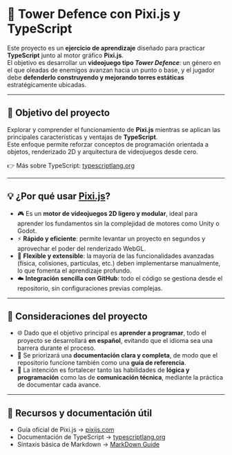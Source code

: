 # 🏰 Tower Defence con Pixi.js y TypeScript

Este proyecto es un **ejercicio de aprendizaje** diseñado para practicar **TypeScript** junto al motor gráfico **Pixi.js**.  
El objetivo es desarrollar un **videojuego tipo *Tower Defence***: un género en el que oleadas de enemigos avanzan hacia un punto o base, y el jugador debe **defenderlo construyendo y mejorando torres estáticas** estratégicamente ubicadas.

---

## 🎯 Objetivo del proyecto

Explorar y comprender el funcionamiento de **Pixi.js** mientras se aplican las principales características y ventajas de **TypeScript**.  
Este enfoque permite reforzar conceptos de programación orientada a objetos, renderizado 2D y arquitectura de videojuegos desde cero.

👉 Más sobre TypeScript: [typescriptlang.org](https://www.typescriptlang.org/)

---

## 💡 ¿Por qué usar [Pixi.js](https://pixijs.com/8.x/guides/getting-started/intro)?

- 🎮 Es un **motor de videojuegos 2D ligero y modular**, ideal para aprender los fundamentos sin la complejidad de motores como Unity o Godot.  
- ⚡ **Rápido y eficiente**: permite levantar un proyecto en segundos y aprovechar el poder del renderizado WebGL.  
- 🧱 **Flexible y extensible**: la mayoría de las funcionalidades avanzadas (física, colisiones, partículas, etc.) deben implementarse manualmente, lo que fomenta el aprendizaje profundo.  
- ☁️ **Integración sencilla con GitHub**: todo el código se gestiona desde el repositorio, sin configuraciones previas complejas.

---

## 🧩 Consideraciones del proyecto

- 🌐 Dado que el objetivo principal es **aprender a programar**, todo el proyecto se desarrollará **en español**, evitando que el idioma sea una barrera durante el proceso.  
- 🧾 Se priorizará una **documentación clara y completa**, de modo que el repositorio funcione también como una **guía de referencia**.  
- 💬 La intención es fortalecer tanto las habilidades de **lógica y programación** como las de **comunicación técnica**, mediante la práctica de documentar cada avance.


---

## 📘 Recursos y documentación útil

- Guía oficial de Pixi.js → [pixijs.com](https://pixijs.com/8.x/guides/getting-started/intro)  
- Documentación de TypeScript → [typescriptlang.org](https://www.typescriptlang.org/)  
- Sintaxis básica de Markdown → [MarkDown Guide](https://www.markdownguide.org/basic-syntax/)

